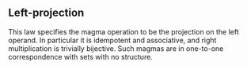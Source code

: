 ## Left-projection

This law specifies the magma operation to be the projection on the left operand.  In particular it is idempotent and associative, and right multiplication is trivially bijective.  Such magmas are in one-to-one correspondence with sets with no structure.
